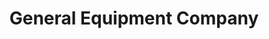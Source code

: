 ---
title: "General Equipment Company"
url: /medford/general-equipment-company/
shop: Eisenwaren
---